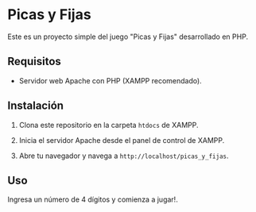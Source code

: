# Picas y Fijas

Este es un proyecto simple del juego "Picas y Fijas" desarrollado en PHP.

## Requisitos

- Servidor web Apache con PHP (XAMPP recomendado).

## Instalación

1. Clona este repositorio en la carpeta `htdocs` de XAMPP.

2. Inicia el servidor Apache desde el panel de control de XAMPP.

3. Abre tu navegador y navega a `http://localhost/picas_y_fijas`.

## Uso

Ingresa un número de 4 dígitos y comienza a jugar!.